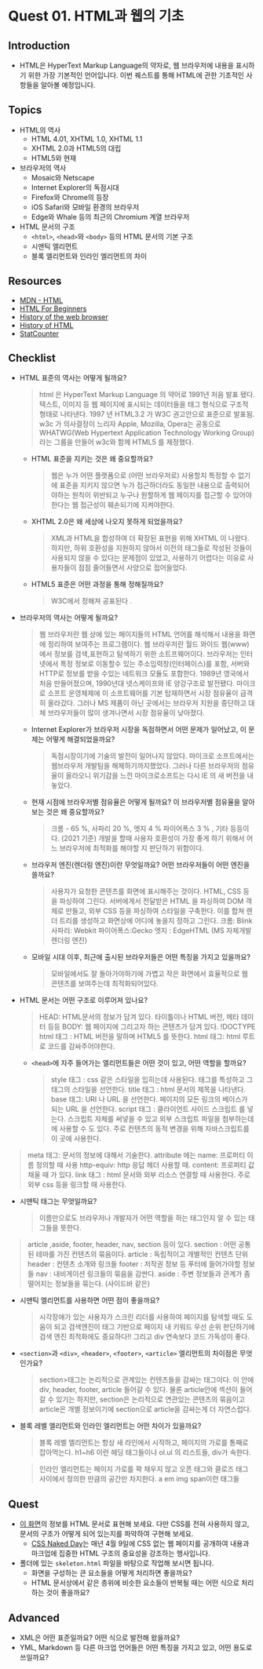 # Quest 01. HTML과 웹의 기초

## Introduction

- HTML은 HyperText Markup Language의 약자로, 웹 브라우저에 내용을 표시하기 위한 가장 기본적인 언어입니다. 이번 퀘스트를 통해 HTML에 관한 기초적인 사항들을 알아볼 예정입니다.

## Topics

- HTML의 역사
  - HTML 4.01, XHTML 1.0, XHTML 1.1
  - XHTML 2.0과 HTML5의 대립
  - HTML5와 현재
- 브라우저의 역사
  - Mosaic와 Netscape
  - Internet Explorer의 독점시대
  - Firefox와 Chrome의 등장
  - iOS Safari와 모바일 환경의 브라우저
  - Edge와 Whale 등의 최근의 Chromium 계열 브라우저
- HTML 문서의 구조
  - `<html>`, `<head>`와 `<body>` 등의 HTML 문서의 기본 구조
  - 시맨틱 엘리먼트
  - 블록 엘리먼트와 인라인 엘리먼트의 차이

## Resources

- [MDN - HTML](https://developer.mozilla.org/ko/docs/Web/HTML)
- [HTML For Beginners](https://html.com/)
- [History of the web browser](https://en.wikipedia.org/wiki/History_of_the_web_browser)
- [History of HTML](https://en.wikipedia.org/wiki/HTML)
- [StatCounter](https://gs.statcounter.com/)

## Checklist

- HTML 표준의 역사는 어떻게 될까요?
  > html 은 HyperText Markup Language 의 약어로 1991년 처음 발표 됐다. 텍스트, 이미지 등 웹 페이지에 표시되는 데이터들을 태그 형식으로 구조적 형태로 나타낸다. 1997 년 HTML3.2 가 W3C 권고안으로 표준으로 발표됨. w3c 가 의사결정이 느리자 Apple, Mozilla, Opera는 공동으로 WHATWG(Web Hypertext Application Technology Working Group)라는 그룹을 만들어 w3c와 함께 HTML5 를 제정했다.
  - HTML 표준을 지키는 것은 왜 중요할까요?
    > 웹은 누가 어떤 플랫폼으로 (어떤 브라우저로) 사용할지 특정할 수 없기에 표준을 지키지 않으면 누가 접근하더라도 동일한 내용으로 출력되어야하는 원칙이 위반되고 누구나 원할하게 웹 페이지를 접근할 수 있어야한다는 웹 접근성이 훼손되기에 지켜야한다.
  - XHTML 2.0은 왜 세상에 나오지 못하게 되었을까요?
    > XML과 HTML을 합성하여 더 확장된 표현을 위해 XHTML 이 나왔다. 하지만, 하위 호환성을 지원하지 않아서 이전의 태그들로 작성된 것들이 사용되지 않을 수 있다는 문제점이 있었고, 사용하기 어렵다는 이유로 사용자들이 점점 줄어들면서 사양으로 접어들었다.
  - HTML5 표준은 어떤 과정을 통해 정해질까요?
    > W3C에서 정해져 공표된다 .
- 브라우저의 역사는 어떻게 될까요?
  > 웹 브라우저란 웹 상에 있는 페이지들의 HTML 언어를 해석해서 내용을 화면에 정리하여 보여주는 프로그램이다.
  > 웹 브라우저란 월드 와이드 웹(www)에서 정보를 검색,표현하고 탐색하기 위한 소트프웨어이다.
  > 브라우저는 인터넷에서 특정 정보로 이동할수 있는 주소입력창(인터페이스)를 포함, 서버와 HTTP로 정보를 받을 수있는 네트워크 모듈도 포함한다.
  > 1989년 영국에서 처음 만들어졌으며, 1990년대 넷스케이프와 IE 양강구조로 발전됐다.
  > 마이크로 소프트 운영체제에 이 소프트웨어를 기본 탑재하면서 시장 점유율이 급격히 올라갔다.
  > 그러나 MS 제품이 아닌 곳에서는 브라우저 지원을 중단하고 대체 브라우저들이 많이 생겨나면서 시장 점유율이 낮아졌다.
  - Internet Explorer가 브라우저 시장을 독점하면서 어떤 문제가 일어났고, 이 문제는 어떻게 해결되었을까요?
    > 독점시장이기에 기술의 발전이 일어나지 않았다. 마이크로 소프트에서는 웹브라우저 개발팀을 해체하기까지했었다. 그러나 다른 브라우저의 점유율이 올라오니 위기감을 느낀 마이크로소프트는 다시 IE 의 새 버전을 내놓았다.
  - 현재 시점에 브라우저별 점유율은 어떻게 될까요? 이 브라우저별 점유율을 알아보는 것은 왜 중요할까요?
    > 크롬 - 65 %, 사파리 20 %, 엣지 4 % 파이어폭스 3 % , 기타 등등이다. (2021 기준)
    > 개발을 할때 사용자 호환성이 가장 좋게 하기 위해서 어느 브라우저에 최적화를 해야할 지 판단하기 위함이다.
  - 브라우저 엔진(렌더링 엔진)이란 무엇일까요? 어떤 브라우저들이 어떤 엔진을 쓸까요?
    > 사용자가 요청한 콘텐츠를 화면에 표시해주는 것이다. HTML, CSS 등을 파싱하여 그린다. 서버에게서 전달받은 HTML 을 파싱하여 DOM 객체로 만들고, 외부 CSS 등을 파싱하여 스타일을 구축한다. 이를 합쳐 렌더 트리를 생성하고 화면상에 어디에 놓을지 정하고 그린다.
    > 크롬: Blink
    > 사파리: Webkit
    > 파이어폭스:Gecko
    > 엣지 : EdgeHTML (MS 자체개발 렌더링 엔진)
  - 모바일 시대 이후, 최근에 출시된 브라우저들은 어떤 특징을 가지고 있을까요?
    > 모바일에서도 잘 돌아가야하기에 가볍고 작은 화면에서 효율적으로 웹 콘텐츠를 보여주는데 최적화되어있다.
- HTML 문서는 어떤 구조로 이루어져 있나요?
  > HEAD: HTML문서의 정보가 담겨 있다. 타이틀이나 HTML 버전, 메타 데이터 등등
  > BODY: 웹 페이지에 그리고자 하는 콘텐츠가 담겨 있다.
  > !DOCTYPE html 태그 : HTML 버전을 말하며 HTML5 를 뜻한다.
  > html 태그: html 루트 로 코드를 감싸주어야한다.
  - `<head>`에 자주 들어가는 엘리먼트들은 어떤 것이 있고, 어떤 역할을 할까요?
    > style 태그 : css 같은 스타일을 입히는데 사용된다. 태그를 특성하고 그 태그의 스타일을 선언한다.
    > title 태그 : html 문서의 제목을 나타낸다.
    > base 태그: URI 나 URL 을 선언한다. 페이지의 모든 링크의 베이스가 되는 URL 을 선언한다.
    > script 태그 : 클라이언트 사이드 스크립트 를 넣는다.
    > 스크립트 자체를 써넣을 수 있고 외부 스크립트 파일을 첨부하는데에 사용할 수 도 있다.
    > 주로 컨텐츠의 동적 변경을 위해 자바스크립트를 이 곳에 사용한다.

> meta 태그: 문서의 정보에 대해서 기술한다.
> attribute 에는
> name: 프로퍼티 이름 정의할 때 사용
> http-equiv: http 응답 헤더 사용할 때.
> content: 프로퍼티 값 채울 때 가 있다.
> link 태그 : html 문서와 외부 리소스 연결할 때 사용한다. 주로 외부 css 등을 링크할 때 사용한다.

- 시맨틱 태그는 무엇일까요?
  > 이름만으로도 브라우저나 개발자가 어떤 역할을 하는 태그인지 알 수 있는 태그들을 뜻한다.

> article ,aside, footer, header, nav, section 등이 있다.
> section : 어떤 공통된 테마를 가진 컨텐츠의 묶음이다.
> article : 독립적이고 개별적인 컨텐츠 단위
> header : 컨텐츠 소개와 링크들
> footer : 저작권 정보 등 푸터에 들어가야할 정보들
> nav : 내비게이션 링크들의 묶음을 감싼다.
> aside : 주변 정보들과 관계가 좀 떨어지는 정보들을 묶는다. (사이드바 같은)

- 시맨틱 엘리먼트를 사용하면 어떤 점이 좋을까요?
  > 시각장애가 있는 사용자가 스크린 리더를 사용하여 페이지를 탐색할 때도 도움이 되고 검색엔진이 태그 기반으로 페이지 내 키워드 우선 순위 판단하기에 검색 엔진 최적화에도 중요하다!! 그리고 div 연속보다 코드 가독성이 좋다.
- `<section>`과 `<div>`, `<header>`, `<footer>`, `<article>` 엘리먼트의 차이점은 무엇인가요?
  > section>태그는 논리적으로 관계있는 컨텐츠들을 감싸는 태그이다. 이 안에 div, header, footer, article 들어갈 수 있다. 물론 article안에 섹션이 들어갈 수 있기는 하지만, section은 논리적으로 연관있는 콘텐츠의 묶음이고 article은 개별 정보이기에 section으로 article을 감싸는게 더 자연스럽다.
- 블록 레벨 엘리먼트와 인라인 엘리먼트는 어떤 차이가 있을까요?

  > 블록 레벨 엘리먼트는 항상 새 라인에서 시작하고, 페이지의 가로를 통째로 잡아먹는다. h1~h6 이런 헤딩 태그들이나 ol.ul 의 리스트들, div가 속한다.

  > 인라인 엘리먼트는 페이지 가로를 꽉 채우지 않고 오픈 태그와 클로즈 태그 사이에서 정의한 만큼의 공간만 차지한다. a em img span이런 태그들

## Quest

- [이 화면](screen.png)의 정보를 HTML 문서로 표현해 보세요. 다만 CSS를 전혀 사용하지 않고, 문서의 구조가 어떻게 되어 있는지를 파악하여 구현해 보세요.
  - [CSS Naked Day](https://css-naked-day.github.io/)는 매년 4월 9일에 CSS 없는 웹 페이지를 공개하여 내용과 마크업에 집중한 HTML 구조의 중요성을 강조하는 행사입니다.
- 폴더에 있는 `skeleton.html` 파일을 바탕으로 작업해 보시면 됩니다.
  - 화면을 구성하는 큰 요소들을 어떻게 처리하면 좋을까요?
  - HTML 문서상에서 같은 층위에 비슷한 요소들이 반복될 때는 어떤 식으로 처리하는 것이 좋을까요?

## Advanced

- XML은 어떤 표준일까요? 어떤 식으로 발전해 왔을까요?
- YML, Markdown 등 다른 마크업 언어들은 어떤 특징을 가지고 있고, 어떤 용도로 쓰일까요?
